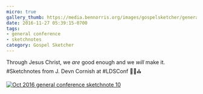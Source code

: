 ```yaml
---
micro: true
gallery_thumb: https://media.bennorris.org/images/gospelsketcher/general-conference/oct-2016/oct-16-1-cornish.jpg
date: 2016-11-27 05:39:15-0700
tags:
- general conference
- sketchnotes
category: Gospel Sketcher
---
```


Through Jesus Christ, we *are* good enough and we *will* make it.
#Sketchnotes from J. Devn Cornish at #LDSConf ✍🏼⛪️

[![Oct 2016 general conference sketchnote 10](https://media.bennorris.org/images/gospelsketcher/general-conference/oct-2016/oct-16-1-cornish.jpg)](https://media.bennorris.org/images/gospelsketcher/general-conference/oct-2016/oct-16-1-cornish.jpg)